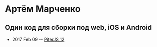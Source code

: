 # Артём Марченко

## Один код для сборки под web, iOS и Android
- 2017 Feb 09 -- [PiterJS 12](https://www.youtube.com/watch?v=i6AhrTVQbkc)    
